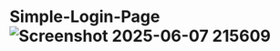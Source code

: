 # Simple-Login-Page![Screenshot 2025-06-07 215609](https://github.com/user-attachments/assets/f0dcacc1-170f-453f-afbe-f037a9766294)
